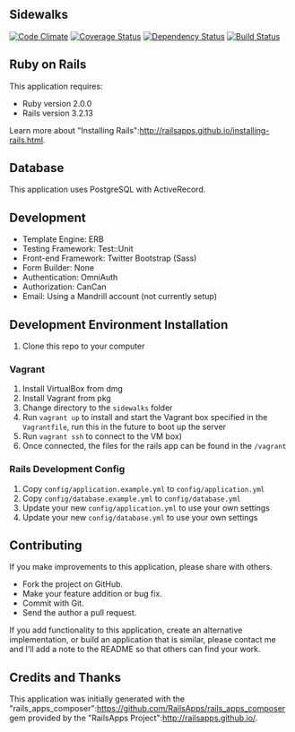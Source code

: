 ## Sidewalks

[![Code Climate](https://codeclimate.com/github/ajsharma/sidewalks.png)](https://codeclimate.com/github/ajsharma/sidewalks)
[![Coverage Status](https://coveralls.io/repos/ajsharma/sidewalks/badge.png?branch=master)](https://coveralls.io/r/ajsharma/sidewalks?branch=master)
[![Dependency Status](https://gemnasium.com/ajsharma/sidewalks.png)](https://gemnasium.com/ajsharma/sidewalks)
[![Build Status](https://travis-ci.org/ajsharma/sidewalks.png?branch=master)](https://travis-ci.org/ajsharma/sidewalks)

## Ruby on Rails

This application requires:

* Ruby version 2.0.0
* Rails version 3.2.13

Learn more about "Installing Rails":http://railsapps.github.io/installing-rails.html.

## Database

This application uses PostgreSQL with ActiveRecord.

## Development

* Template Engine: ERB
* Testing Framework: Test::Unit
* Front-end Framework: Twitter Bootstrap (Sass)
* Form Builder: None
* Authentication: OmniAuth
* Authorization: CanCan
* Email: Using a Mandrill account (not currently setup)

## Development Environment Installation

1. Clone this repo to your computer

### Vagrant 

1. Install VirtualBox from dmg
1. Install Vagrant from pkg
1. Change directory to the `sidewalks` folder
1. Run `vagrant up` to install and start the Vagrant box specified in the `Vagrantfile`, run this in the future to boot up the server
1. Run `vagrant ssh` to connect to the VM box)
1. Once connected, the files for the rails app can be found in the `/vagrant`

### Rails Development Config

1. Copy `config/application.example.yml` to `config/application.yml`
1. Copy `config/database.example.yml` to `config/database.yml`
1. Update your new `config/application.yml` to use your own settings
1. Update your new `config/database.yml` to use your own settings

## Contributing

If you make improvements to this application, please share with others.

* Fork the project on GitHub.
* Make your feature addition or bug fix.
* Commit with Git.
* Send the author a pull request.

If you add functionality to this application, create an alternative implementation, or build an application that is similar, please contact me and I'll add a note to the README so that others can find your work.

## Credits and Thanks
This application was initially generated with the "rails_apps_composer":https://github.com/RailsApps/rails_apps_composer gem provided by the "RailsApps Project":http://railsapps.github.io/.
